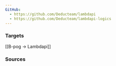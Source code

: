 ```yaml
---
GitHub:
  - https://github.com/Deducteam/lambdapi
  - https://github.com/Deducteam/lambdapi-logics
---
```



### Targets
[[B-pog -> Lambdapi]]

### Sources

